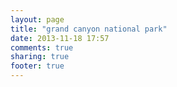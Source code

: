 ```yaml
---
layout: page
title: "grand canyon national park"
date: 2013-11-18 17:57
comments: true
sharing: true
footer: true
---
```

